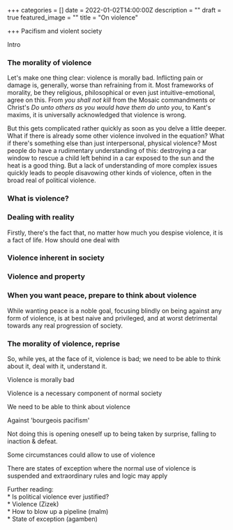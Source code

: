 +++
categories = []
date = 2022-01-02T14:00:00Z
description = ""
draft = true
featured_image = ""
title = "On violence"

+++
Pacifism and violent society

Intro

<!--more-->

### The morality of violence

Let's make one thing clear: violence is morally bad. Inflicting pain or damage is, generally, worse than refraining from it. Most frameworks of morality, be they religious, philosophical or even just intuitive-emotional, agree on this. From _you shall not kill_  from the Mosaic commandments or Christ's _Do unto others as you would have them do unto you_, to Kant's maxims, it is universally acknowledged that violence is wrong.

But this gets complicated rather quickly as soon as you delve a little deeper. What if there is already some other violence involved in the equation? What if there's something else than just interpersonal, physical violence? Most people do have a rudimentary understanding of this: destroying a car window to rescue a child left behind in a car exposed to the sun and the heat is a good thing. But a lack of understanding of more complex issues quickly leads to people disavowing other kinds of violence, often in the broad real of political violence. 

### What is violence?

### Dealing with reality

Firstly, there's the fact that, no matter how much you despise violence, it is a fact of life. How should one deal with 

### Violence inherent in society

### Violence and property

### When you want peace, prepare to think about violence

While wanting peace is a noble goal, focusing blindly on being against any form of violence, is at best naive and privileged, and at worst detrimental towards any real progression of society. 

### The morality of violence, reprise

So, while yes, at the face of it, violence is bad; we need to be able to think about it, deal with it, understand it.

Violence is morally bad

Violence is a necessary component of normal society

We need to be able to think about violence

Against 'bourgeois pacifism'

Not doing this is opening oneself up to being taken by surprise, falling to inaction & defeat.

Some circumstances could allow to use of violence

There are states of exception where the normal use of violence is suspended and extraordinary rules and logic may apply

Further reading:  
\* Is political violence ever justified?  
\* Violence (Zizek)  
\* How to blow up a pipeline (malm)  
\* State of exception (agamben)